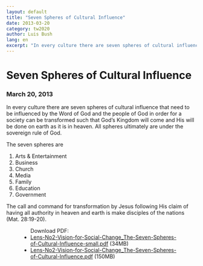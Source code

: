 ```yaml
---
layout: default
title: "Seven Spheres of Cultural Influence"
date: 2013-03-20
category: tw2020
author: Luis Bush
lang: en
excerpt: "In every culture there are seven spheres of cultural influence that need to be influenced by the Word of God and the people of God in order for a society can be transformed such that God’s Kingdom will come and His will be done on earth as it is in heaven. All spheres ultimately are under the sovereign rule of God. The seven spheres are 1) arts & entertainment, business, church, media, family, education and government. The call and command for transformation by Jesus following His claim of having all authority in heaven and earth is make disciples of the nations (Mat. 28:19-20)."
---
```

<h1>Seven Spheres of Cultural Influence</h1>
<h3 id="article-date"><time datetime="2013-03-20">March 20, 2013</time></h3>
<p>In every culture there are seven spheres of cultural influence that need to be influenced by the Word of God and the people of God in order for a society can be transformed such that God’s Kingdom will come and His will be done on earth as it is in heaven. All spheres ultimately are under the sovereign rule of God.</p>

<p>The seven spheres are</p>
<ol>
  <li>Arts & Entertainment</li>
  <li>Business</li>
  <li>Church</li>
  <li>Media</li>
  <li>Family</li>
  <li>Education</li>
  <li>Government</li>
</ol>
<p>The call and command for transformation by Jesus following His claim of having all authority in heaven and earth is make disciples of the nations (Mat. 28:19-20).</p>


<figure class="resource-links">
  <ul>Download PDF:
    <li><a href="{{ site.url }}{{ site.baseurl }}/assets/pdf/2013-03-20/Lens-No2-Vision-for-Social-Change_The-Seven-Spheres-of-Cultural-Influence.pdf">Lens-No2-Vision-for-Social-Change_The-Seven-Spheres-of-Cultural-Influence-small.pdf</a> (34MB)</li>
    <li><a href="{{ site.url }}{{ site.baseurl }}/assets/pdf/2013-03-20/Lens-No2-Vision-for-Social-Change_The-Seven-Spheres-of-Cultural-Influence.pdf">Lens-No2-Vision-for-Social-Change_The-Seven-Spheres-of-Cultural-Influence.pdf</a> (150MB)</li>
  </ul>
</figure>
